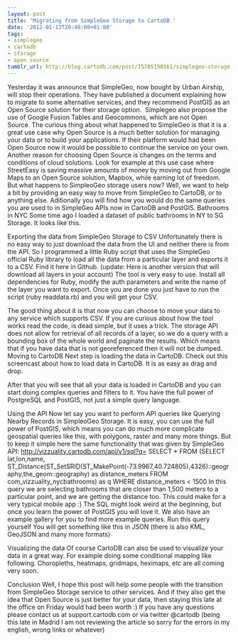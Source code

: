 ```yaml
---
layout: post
title: 'Migrating from SimpleGeo Storage to CartoDB '
date: '2012-01-13T20:40:00+01:00'
tags:
- simplegeo
- cartodb
- storage
- open source
tumblr_url: http://blog.cartodb.com/post/15785190161/simplegeo-storage
---
```

Yesterday it was announce that SimpleGeo, now bought by Urban Airship, will stop their operations. They have published a document explaining how to migrate to some alternative services, and they recommend PostGIS as an Open Source solution for their storage option. 
Simplegeo also propose the use of Google Fusion Tables and Geocommons, which are not Open Source. The curious thing about what happened to SimpleGeo is that it is a great use case why Open Source is a much better solution for managing your data or to build your applications. If their platform would had been Open Source now it would be possible to continue the service on your own.
Another reason for choosing Open Source is changes on the terms and conditions of cloud solutions. Look for example at this use case where StreetEasy is saving massive amounts of money by moving out from Google Maps to an Open Source solution, Mapbox, while earning lot of freedom.
But what happens to SimpleoGeo storage users now? Well, we want to help a bit by providing an easy way to move from SimpleGeo to CartoDB, or to anything else. Aditionally you will find how you would do the same queries you are used to in SimpleGeo APIs now in CartoDB and PostGIS.
Bathrooms in NYC
Some time ago I loaded a dataset of public bathrooms in NY to SG Storage. It looks like this.

Exporting the data from SimpleGeo Storage to CSV
Unfortunately there is no easy way to just download the data from the UI and neither there is from the API. So I programmed a little Ruby script that uses the SimpleGeo official Ruby library to load all the data from a particular layer and exports it to a CSV.
Find it here in Github.
(update: Here is another version that will download all layers in your account)
The tool is very easy to use. Install all dependencies for Ruby, modify the auth parameters and write the name of the layer you want to export. Once you are done you just have to run the script (ruby readdata.rb) and you will get your CSV.

The good thing about it is that now you can choose to move your data to any service which supports CSV.
If you are curious about how the tool works read the code, is dead simple, but it uses a trick. The storage API does not allow for retrieval of all records of a layer, so we do a query with a bounding box of the whole world and paginate the results. Which means that if you have data that is not georeferenced then it will not be dumped.
Moving to CartoDB
Next step is loading the data in CartoDB. Check out this screencast about how to load data in CartoDB. It is as easy as drag and drop.

After that you will see that all your data is loaded in CartoDB and you can start doing complex queries and filters to it. You have the full power of PostgreSQL and PostGIS, not just a simple query language.

Using the API
Now let say you want to perform API queries like Querying Nearby Records in SimpleoGeo Storage. It is easy, you can use the full power of PostGIS, which means you can do much more complicate geospatial queries like this, with polygons, raster and many more things. But to keep it simple here the same functionality that was given by SimpleGeo API:
http://vizzuality.cartodb.com/api/v1/sql?q=
SELECT * FROM (SELECT lat,lon,name, 
ST_Distance(ST_SetSRID(ST_MakePoint(-73.9967,40.724805),4326)::geography,the_geom::geography) as distance_meters 
FROM com_vizzuality_nycbathrooms) as q WHERE distance_meters < 1500
In this query we are selecting bathrooms that are closer than 1,500 meters to a particular point, and we are getting the distance too. This could make for a very typical mobile app :) The SQL might look weird at the beginning, but once you learn the power of PostGIS you will love it. We also have an example gallery for you to find more example queries.
Run this query yourself
You will get something like this in JSON (there is also KML, GeoJSON and many more formats)

Visualizing the data
Of course CartoDB can also be used to visualize your data in a great way. For example doing some conditional mapping like following. Choropleths, heatmaps, gridmaps, heximaps, etc are all coming very soon.


Conclusion
Well, I hope this post will help some people with the transition from SimpleGeo Storage service to other services. And if they also get the idea that Open Source is just better for your data, then staying this late at the office on Friday would had been worth :)
If you have any questions please contact us at support.cartodb.com or via twitter @cartodb
(being this late in Madrid I am not reviewing the article so sorry for the errors in my english, wrong links or whatever)
